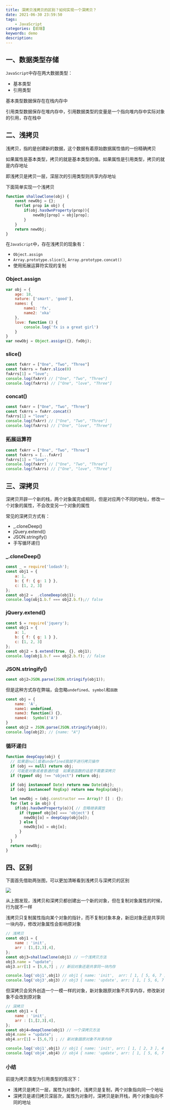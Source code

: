 ```yaml
---
title: 深拷贝浅拷贝的区别？如何实现一个深拷贝？
date: 2021-06-30 23:59:50
tags: 
    - JavaScript
categories: [前端]
keywords: demo
description: 
---
```


## 一、数据类型存储
`JavaScript`中存在两大数据类型：

* 基本类型
* 引用类型
<!-- more -->
基本类型数据保存在在栈内存中

引用类型数据保存在堆内存中，引用数据类型的变量是一个指向堆内存中实际对象的引用，存在栈中

## 二、浅拷贝
浅拷贝，指的是创建新的数据，这个数据有着原始数据属性值的一份精确拷贝

如果属性是基本类型，拷贝的就是基本类型的值。如果属性是引用类型，拷贝的就是内存地址

即浅拷贝是拷贝一层，深层次的引用类型则共享内存地址

下面简单实现一个浅拷贝

```js
function shallowClone(obj) {
    const newObj = {};
    for(let prop in obj) {
        if(obj.hasOwnProperty(prop)){
            newObj[prop] = obj[prop];
        }
    }
    return newObj;
}
```

在`JavaScript`中，存在浅拷贝的现象有：

* `Object.assign`
* `Array.prototype.slice()`, `Array.prototype.concat()`
* 使用拓展运算符实现的复制

### Object.assign
```js
var obj = {
    age: 18,
    nature: ['smart', 'good'],
    names: {
        name1: 'fx',
        name2: 'xka'
    },
    love: function () {
        console.log('fx is a great girl')
    }
}
var newObj = Object.assign({}, fxObj);
```

### slice()
```js
const fxArr = ["One", "Two", "Three"]
const fxArrs = fxArr.slice(0)
fxArrs[1] = "love";
console.log(fxArr) // ["One", "Two", "Three"]
console.log(fxArrs) // ["One", "love", "Three"]
```

### concat()
```js
const fxArr = ["One", "Two", "Three"]
const fxArrs = fxArr.concat()
fxArrs[1] = "love";
console.log(fxArr) // ["One", "Two", "Three"]
console.log(fxArrs) // ["One", "love", "Three"]
```

### 拓展运算符
```js
const fxArr = ["One", "Two", "Three"]
const fxArrs = [...fxArr]
fxArrs[1] = "love";
console.log(fxArr) // ["One", "Two", "Three"]
console.log(fxArrs) // ["One", "love", "Three"]
```

## 三、深拷贝
深拷贝开辟一个新的栈，两个对象属完成相同，但是对应两个不同的地址，修改一个对象的属性，不会改变另一个对象的属性

常见的深拷贝方式有：

* _.cloneDeep()
* jQuery.extend()
* JSON.stringify()
* 手写循环递归

### _.cloneDeep()
```js
const _ = require('lodash');
const obj1 = {
    a: 1,
    b: { f: { g: 1 } },
    c: [1, 2, 3]
};
const obj2 = _.cloneDeep(obj1);
console.log(obj1.b.f === obj2.b.f);// false
```

### jQuery.extend()
```js
const $ = require('jquery');
const obj1 = {
    a: 1,
    b: { f: { g: 1 } },
    c: [1, 2, 3]
};
const obj2 = $.extend(true, {}, obj1);
console.log(obj1.b.f === obj2.b.f); // false
```

### JSON.stringify()
```js
const obj2=JSON.parse(JSON.stringify(obj1));
```

但是这种方式存在弊端，会忽略`undefined`、`symbol`和`函数`

```js
const obj = {
    name: 'A',
    name1: undefined,
    name3: function() {},
    name4:  Symbol('A')
}
const obj2 = JSON.parse(JSON.stringify(obj));
console.log(obj2); // {name: "A"}
```

### 循环递归
```js
function deepCopy(obj) {
  // 如果是null或者undefined我就不进行拷贝操作
  if (obj == null) return obj; 
  // 可能是对象或者普通的值  如果是函数的话是不需要深拷贝
  if (typeof obj !== "object") return obj;
  
  if (obj instanceof Date) return new Date(obj);
  if (obj instanceof RegExp) return new RegExp(obj);

  let newObj = (obj.constructor === Array)? [] : {};
  for (let o in obj) {
    if(obj.hasOwnProperty(o)){ // 忽略继承属性
      if (typeof obj[o] === 'object') {
        newObj[o] = deepCopy(obj[o]);
      } else {
        newObj[o] = obj[o];
      }
    }
  }
  return newObj;
}
```

## 四、区别
下面首先借助两张图，可以更加清晰看到浅拷贝与深拷贝的区别

![](https://camo.githubusercontent.com/6db4a3b2656d1cab077674b07e01b233bbdb550a9555d1a4ebd3845ba8a2fbf7/68747470733a2f2f7374617469632e7675652d6a732e636f6d2f64393836326330302d363962382d313165622d616239302d6439616538313462323430642e706e67)

从上图发现，浅拷贝和深拷贝都创建出一个新的对象，但在复制对象属性的时候，行为就不一样

浅拷贝只复制属性指向某个对象的指针，而不复制对象本身，新旧对象还是共享同一块内存，修改对象属性会影响原对象

```js
// 浅拷贝
const obj1 = {
    name : 'init',
    arr : [1,[2,3],4],
};
const obj3=shallowClone(obj1) // 一个浅拷贝方法
obj3.name = "update";
obj3.arr[1] = [5,6,7] ; // 新旧对象还是共享同一块内存

console.log('obj1',obj1) // obj1 { name: 'init',  arr: [ 1, [ 5, 6, 7 ], 4 ] }
console.log('obj3',obj3) // obj3 { name: 'update', arr: [ 1, [ 5, 6, 7 ], 4 ] }
```

但深拷贝会另外创造一个一模一样的对象，新对象跟原对象不共享内存，修改新对象不会改到原对象

```js
// 深拷贝
const obj1 = {
    name : 'init',
    arr : [1,[2,3],4],
};
const obj4=deepClone(obj1) // 一个深拷贝方法
obj4.name = "update";
obj4.arr[1] = [5,6,7] ; // 新对象跟原对象不共享内存

console.log('obj1',obj1) // obj1 { name: 'init', arr: [ 1, [ 2, 3 ], 4 ] }
console.log('obj4',obj4) // obj4 { name: 'update', arr: [ 1, [ 5, 6, 7 ], 4 ] }
```

### 小结
前提为拷贝类型为引用类型的情况下：

* 浅拷贝是拷贝一层，属性为对象时，浅拷贝是复制，两个对象指向同一个地址
* 深拷贝是递归拷贝深层次，属性为对象时，深拷贝是新开栈，两个对象指向不同的地址


